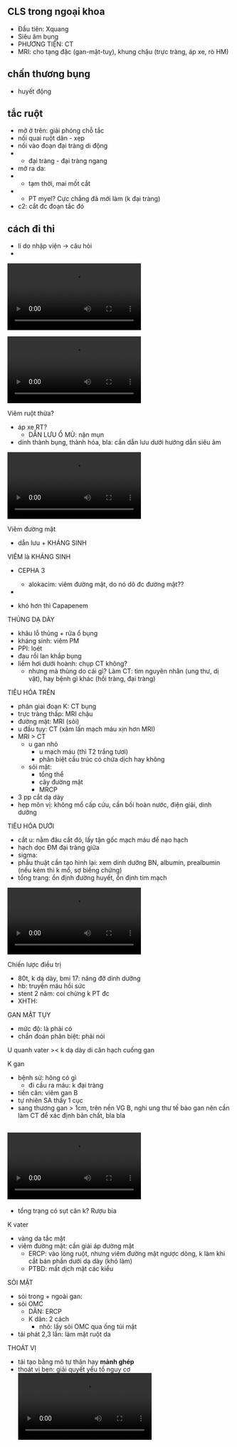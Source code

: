   
## CLS trong ngoại khoa  
- Đầu tiên: Xquang  
- Siêu âm bụng  
- PHƯƠNG TIỆN: CT  
- MRI: cho tạng đặc (gan-mật-tuỵ), khung chậu (trực tràng, áp xe, rò HM)  
  
  
  
## chấn thương bụng  
- huyết động  
  
## tắc ruột  
- mở ở trên: giải phóng chỗ tắc  
- nối quai ruột dãn - xẹp  
- nối vào đoạn đại tràng di động  
- - đại tràng - đại tràng ngang  
- mở ra da:  
- + tạm thời, mai mốt cắt  
- + PT myel? Cực chẳng đã mới làm (k đại tràng)  
- c2: cắt đc đoạn tắc đó  
  
  
## cách đi thi  
- lí do nhập viện -> câu hỏi  
-   
  
  
![Recording 20230522102053.webm](Recording%2020230522102053.webm)  
  
  
![Recording 20230522102702.webm](Recording%2020230522102702.webm)  
  
  
  
  
Viêm ruột thừa?  
- áp xe RT?  
	- DẪN LƯU Ổ MỦ: nặn mụn  
- dính thành bụng, thành hóa, bla: cần dẫn lưu dưới hướng dẫn siêu âm  
  
  
![Recording 20230522104730.webm](Recording%2020230522104730.webm)  
  
  
Viêm đường mật  
- dẫn lưu + KHÁNG SINH  
  
VIÊM là KHÁNG SINH  
- CEPHA 3  
	- alokacim: viêm đường mật, do nó dô đc đường mật??  
-   
  
- khó hơn thì Capapenem  
  
THỦNG DẠ DÀY  
- khâu lỗ thủng + rửa ổ bụng  
- kháng sinh: viêm PM  
- PPI: loét  
- đau rồi lan khắp bụng  
- liềm hơi dưới hoành: chụp CT không?  
	- nhưng mà thủng do cái gì? Làm CT: tìm nguyên nhân (ung thư, dị vật), hay bệnh gì khác (hồi tràng, đại tràng)  
  
TIÊU HÓA TRÊN  
- phân giai đoạn K: CT bụng  
- trực tràng thấp: MRI chậu  
- đường mật: MRI (sỏi)  
- u đầu tụy: CT (xâm lấn mạch máu xịn hơn MRI)  
- MRI > CT  
	- u gan nhỏ  
		- u mạch máu (thì T2 trắng tươi)  
		- phân biệt cấu trúc có chứa dịch hay không  
	- sỏi mật:   
		- tổng thể  
		- cây đường mật  
		- MRCP  
- 3 pp cắt dạ dày  
- hẹp môn vị: không mổ cấp cứu, cần bồi hoàn nước, điện giải, dinh dưỡng   
  
TIÊU HÓA DƯỚI  
- cắt u: nằm đâu cắt đó, lấy tận gốc mạch máu để nạo hạch  
- hạch dọc ĐM đại tràng giữa  
- sigma:   
- phẫu thuật cần tạo hình lại: xem dinh dưỡng BN, albumin, prealbumin (nếu kém thì k mổ, sợ biếng chứng)  
- tổng trang: ổn định đường huyết, ổn định tim mạch  
  
  
![Recording 20230522105707.webm](Recording%2020230522105707.webm)  
  
Chiến lược điều trị  
- 80t, k dạ dày, bmi 17: nâng đỡ dinh dưỡng  
- hb: truyền máu hồi sức  
- stent 2 năm: coi chừng k PT đc  
- XHTH:   
  
GAN MẬT TỤY  
- mức độ: là phải có   
- chẩn đoán phân biệt: phải nói  
  
U quanh vater >< k dạ dày di căn hạch cuống gan  
  
K gan  
- bệnh sử: hông có gì  
	- đi cầu ra máu: k đại tràng  
- tiền căn: viêm gan B  
- tự nhiên SA thấy 1 cục  
- sang thương gan > 1cm, trên nền VG B,  nghi ung thư tế bào gan nên cần làm CT để xác định bản chất, bla bla  
  
![Recording 20230522111228.webm](Recording%2020230522111228.webm)  
-   
- tổng trạng có sụt cân k? Rượu bia  
  
  
K vater  
- vàng da tắc mật  
- viêm đường mật: cần giải áp đường mật  
	- ERCP: vào lòng ruột, nhưng viêm đường mật ngược dòng, k làm khi cắt bán phần dưới dạ dày (khó làm)  
	- PTBD: mất dịch mật các kiểu  
  
SỎI MẬT  
- sỏi trong + ngoài gan:   
- sỏi OMC  
	- DÃN: ERCP  
	- K dãn: 2 cách  
		- nhỏ: lấy sỏi OMC qua ống túi mật  
- tái phát 2,3 lần: làm mật ruột da  
  
THOÁT VỊ  
- tái tạo bằng mô tự thân hay **mảnh ghép**  
- thoát vị bẹn: giải quyết yếu tố nguy cơ  
![Recording 20230522112605.webm](Recording%2020230522112605.webm)  
